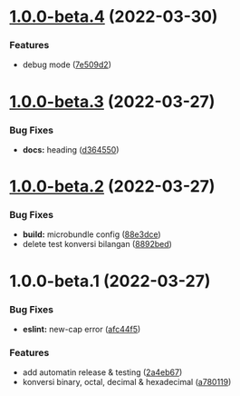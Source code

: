 # [1.0.0-beta.4](https://github.com/andrijunaedi/konversi-bilangan/compare/v1.0.0-beta.3...v1.0.0-beta.4) (2022-03-30)


### Features

* debug mode ([7e509d2](https://github.com/andrijunaedi/konversi-bilangan/commit/7e509d2356ee0770b008dfa3de70b51cfa762563))

# [1.0.0-beta.3](https://github.com/andrijunaedi/konversi-bilangan/compare/v1.0.0-beta.2...v1.0.0-beta.3) (2022-03-27)


### Bug Fixes

* **docs:** heading ([d364550](https://github.com/andrijunaedi/konversi-bilangan/commit/d364550552efefc1f8d4714d223e4d4b1ed6ea36))

# [1.0.0-beta.2](https://github.com/andrijunaedi/konversi-bilangan/compare/v1.0.0-beta.1...v1.0.0-beta.2) (2022-03-27)


### Bug Fixes

* **build:** microbundle config ([88e3dce](https://github.com/andrijunaedi/konversi-bilangan/commit/88e3dcefd7c024679d6a2f918268bbb38a9eea2d))
* delete test konversi bilangan ([8892bed](https://github.com/andrijunaedi/konversi-bilangan/commit/8892bed5488d7c42ff5c7633281e06fd2503aa54))

# 1.0.0-beta.1 (2022-03-27)


### Bug Fixes

* **eslint:** new-cap error ([afc44f5](https://github.com/andrijunaedi/konversi-bilangan/commit/afc44f582f3ca15e8f85009c3480767beb3323d2))


### Features

* add automatin release & testing ([2a4eb67](https://github.com/andrijunaedi/konversi-bilangan/commit/2a4eb67513cab6b014d695406da9597c0b31a445))
* konversi binary, octal, decimal & hexadecimal ([a780119](https://github.com/andrijunaedi/konversi-bilangan/commit/a780119f9c199627b28f6ee9d5a7e86184883bb8))
